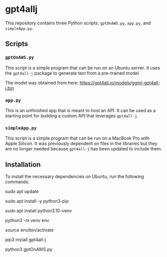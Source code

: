 # gpt4allj

This repository contains three Python scripts: `gptOnAWS.py`, `app.py`, and `simpleApp.py`.

## Scripts

### `gptOnAWS.py`

This script is a simple program that can be run on an Ubuntu server. It uses the `gpt4all-j` package to generate text from a pre-trained model.

The model was obtained from here: https://gpt4all.io/models/ggml-gpt4all-j.bin

### `app.py`

This is an unfinished app that is meant to host an API. It can be used as a starting point for building a custom API that leverages `gpt4all-j`.

### `simpleApp.py`

This script is a simple program that can be run on a MacBook Pro with Apple Silicon. It was previously dependent on files in the libraries but they are no longer needed because `gpt4all-j` has been updated to include them.

## Installation

To install the necessary dependencies on Ubuntu, run the following commands:

sudo apt update

sudo apt install -y python3-pip

sudo apt install python3.10-venv

python3 -m venv env

source env/bin/activate

pip3 install gpt4all-j

python3 gptOnAWS.py






